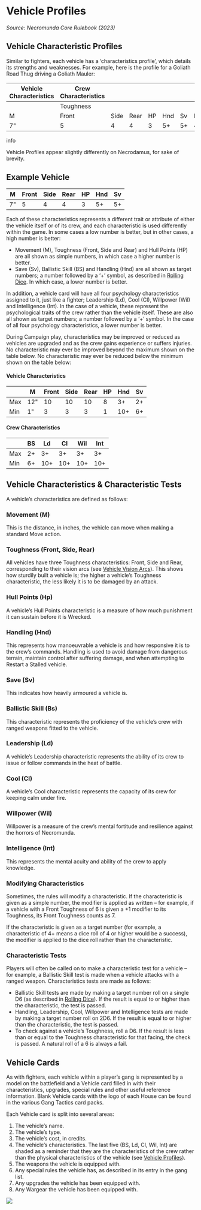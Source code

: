 # Vehicle Profiles
_Source: Necromunda Core Rulebook (2023)_

Vehicle Characteristic Profiles[​](#vehicle-characteristic-profiles "Direct link to Vehicle Characteristic Profiles")
---------------------------------------------------------------------------------------------------------------------

Similar to fighters, each vehicle has a ‘characteristics profile’, which details its strengths and weaknesses. For example, here is the profile for a Goliath Road Thug driving a Goliath Mauler:


|Vehicle Characteristics|Crew Characteristics|    |    |   |   |   |   |   |   |   |   |
|-----------------------|--------------------|----|----|---|---|---|---|---|---|---|---|
|                       |Toughness           |    |    |   |   |   |   |   |   |   |   |
|M                      |Front               |Side|Rear|HP |Hnd|Sv |BS |Ld |Cl |Wil|Int|
|7"                     |5                   |4   |4   |3  |5+ |5+ |4+ |8+ |5+ |9+ |8+ |


info

Vehicle Profiles appear slightly differently on Necrodamus, for sake of brevity.

Example Vehicle[​](#example-vehicle "Direct link to Example Vehicle")
---------------------------------------------------------------------


|M  |Front|Side|Rear|HP |Hnd|Sv |
|---|-----|----|----|---|---|---|
|7" |5    |4   |4   |3  |5+ |5+ |


Each of these characteristics represents a different trait or attribute of either the vehicle itself or of its crew, and each characteristic is used differently within the game. In some cases a low number is better, but in other cases, a high number is better:

*   Movement (M), Toughness (Front, Side and Rear) and Hull Points (HP) are all shown as simple numbers, in which case a higher number is better.
*   Save (Sv), Ballistic Skill (BS) and Handling (Hnd) are all shown as target numbers; a number followed by a ‘+’ symbol, as described in [Rolling Dice](https://necrovox.org/docs/general-principles/rolling-dice). In which case, a lower number is better.

In addition, a vehicle card will have all four psychology characteristics assigned to it, just like a fighter; Leadership (Ld), Cool (Cl), Willpower (Wil) and Intelligence (Int). In the case of a vehicle, these represent the psychological traits of the crew rather than the vehicle itself. These are also all shown as target numbers; a number followed by a ‘+’ symbol. In the case of all four psychology characteristics, a lower number is better.

During Campaign play, characteristics may be improved or reduced as vehicles are upgraded and as the crew gains experience or suffers injuries. No characteristic may ever be improved beyond the maximum shown on the table below. No characteristic may ever be reduced below the minimum shown on the table below:

#### Vehicle Characteristics[​](#vehicle-characteristics "Direct link to Vehicle Characteristics")


|   |M  |Front|Side|Rear|HP |Hnd|Sv |
|---|---|-----|----|----|---|---|---|
|Max|12"|10   |10  |10  |8  |3+ |2+ |
|Min|1" |3    |3   |3   |1  |10+|6+ |


#### Crew Characteristics[​](#crew-characteristics "Direct link to Crew Characteristics")


|   |BS |Ld |Cl |Wil|Int|
|---|---|---|---|---|---|
|Max|2+ |3+ |3+ |3+ |3+ |
|Min|6+ |10+|10+|10+|10+|


Vehicle Characteristics & Characteristic Tests[​](#vehicle-characteristics--characteristic-tests "Direct link to Vehicle Characteristics & Characteristic Tests")
-----------------------------------------------------------------------------------------------------------------------------------------------------------------

A vehicle’s characteristics are defined as follows:

### Movement (M)[​](#movement-m "Direct link to Movement (M)")

This is the distance, in inches, the vehicle can move when making a standard Move action.

### Toughness (Front, Side, Rear)[​](#toughness-front-side-rear "Direct link to Toughness (Front, Side, Rear)")

All vehicles have three Toughness characteristics: Front, Side and Rear, corresponding to their vision arcs (see [Vehicle Vision Arcs](https://necrovox.org/docs/general-principles/line-of-sight-and-cover#vehicle-vision-arcs)). This shows how sturdily built a vehicle is; the higher a vehicle’s Toughness characteristic, the less likely it is to be damaged by an attack.

### Hull Points (Hp)[​](#hull-points-hp "Direct link to Hull Points (Hp)")

A vehicle’s Hull Points characteristic is a measure of how much punishment it can sustain before it is Wrecked.

### Handling (Hnd)[​](#handling-hnd "Direct link to Handling (Hnd)")

This represents how manoeuvrable a vehicle is and how responsive it is to the crew’s commands. Handling is used to avoid damage from dangerous terrain, maintain control after suffering damage, and when attempting to Restart a Stalled vehicle.

### Save (Sv)[​](#save-sv "Direct link to Save (Sv)")

This indicates how heavily armoured a vehicle is.

### Ballistic Skill (Bs)[​](#ballistic-skill-bs "Direct link to Ballistic Skill (Bs)")

This characteristic represents the proficiency of the vehicle’s crew with ranged weapons fitted to the vehicle.

### Leadership (Ld)[​](#leadership-ld "Direct link to Leadership (Ld)")

A vehicle’s Leadership characteristic represents the ability of its crew to issue or follow commands in the heat of battle.

### Cool (Cl)[​](#cool-cl "Direct link to Cool (Cl)")

A vehicle’s Cool characteristic represents the capacity of its crew for keeping calm under fire.

### Willpower (Wil)[​](#willpower-wil "Direct link to Willpower (Wil)")

Willpower is a measure of the crew’s mental fortitude and resilience against the horrors of Necromunda.

### Intelligence (Int)[​](#intelligence-int "Direct link to Intelligence (Int)")

This represents the mental acuity and ability of the crew to apply knowledge.

### Modifying Characteristics[​](#modifying-characteristics "Direct link to Modifying Characteristics")

Sometimes, the rules will modify a characteristic. If the characteristic is given as a simple number, the modifier is applied as written – for example, if a vehicle with a Front Toughness of 6 is given a +1 modifier to its Toughness, its Front Toughness counts as 7.

If the characteristic is given as a target number (for example, a characteristic of 4+ means a dice roll of 4 or higher would be a success), the modifier is applied to the dice roll rather than the characteristic.

### Characteristic Tests[​](#characteristic-tests "Direct link to Characteristic Tests")

Players will often be called on to make a characteristic test for a vehicle – for example, a Ballistic Skill test is made when a vehicle attacks with a ranged weapon. Characteristics tests are made as follows:

*   Ballistic Skill tests are made by making a target number roll on a single D6 (as described in [Rolling Dice](https://necrovox.org/docs/general-principles/rolling-dice)). If the result is equal to or higher than the characteristic, the test is passed.
*   Handling, Leadership, Cool, Willpower and Intelligence tests are made by making a target number roll on 2D6. If the result is equal to or higher than the characteristic, the test is passed.
*   To check against a vehicle’s Toughness, roll a D6. If the result is less than or equal to the Toughness characteristic for that facing, the check is passed. A natural roll of a 6 is always a fail.

Vehicle Cards[​](#vehicle-cards "Direct link to Vehicle Cards")
---------------------------------------------------------------

As with fighters, each vehicle within a player’s gang is represented by a model on the battlefield and a Vehicle card filled in with their characteristics, upgrades, special rules and other useful reference information. Blank Vehicle cards with the logo of each House can be found in the various Gang Tactics card packs.

Each Vehicle card is split into several areas:

1.  The vehicle’s name.
2.  The vehicle’s type.
3.  The vehicle’s cost, in credits.
4.  The vehicle’s characteristics. The last five (BS, Ld, Cl, Wil, Int) are shaded as a reminder that they are the characteristics of the crew rather than the physical characteristics of the vehicle (see [Vehicle Profiles](https://necrovox.org/docs/gang-fighters-and-their-weaponry/vehicle-profiles)).
5.  The weapons the vehicle is equipped with.
6.  Any special rules the vehicle has, as described in its entry in the gang list.
7.  Any upgrades the vehicle has been equipped with.
8.  Any Wargear the vehicle has been equipped with.

![](https://necrovox.org/assets/images/vehicle-card-numbered-85c7700257b3ddf5b6f8a04bd44c69c3.jpg)
